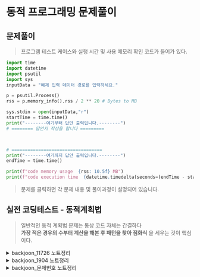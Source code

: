 # 동적 프로그래밍 문제풀이

## 문제풀이 

> 프로그램 테스트 케이스와 실행 시간 및 사용 메모리 확인 코드가 들어가 있다.
```python
import time
import datetime
import psutil
import sys
inputData = "예제 입력 데이터 경로를 입력하세요."

p = psutil.Process()
rss = p.memory_info().rss / 2 ** 20 # Bytes to MB

sys.stdin = open(inputData,"r")
startTime = time.time()
print("--------여기부터 답안 출력입니다.--------")
# ======== 답안지 작성을 합니다 =========



# ==================================
print("--------여기까지 답안 출력입니다.--------")
endTime = time.time()

print(f"code memory usage  {rss: 10.5f} MB")
print(f"code execution time  {datetime.timedelta(seconds=(endTime - startTime))} sec")
```

> 문제를 클릭하면 각 문제 내용 및 풀이과정이 설명되어 있습니다.

## 실전 코딩테스트 - 동적계획법

> 일반적인 동적 계획법 문제는 통상 코드 자체는 간결하다 <br> **가장 적은 경우의 수부터 계산을 해본 후 패턴을 찾아 점화식** 을 세우는 것이 핵심이다.

<details>
<summary>backjoon_11726 노트정리</summary>

* [문제링크](https://www.acmicpc.net/problem/11726)

## 백준 11726번 2 x N 타일링

|시간제한|메모리제한|정답비율|입력조건|출력조건|
|:---:|:---:|:---:|:---:|:---:|
|1초|256MB|35%|첫째 줄에 n이 주어진다.(1 ≤ n ≤ 1,000)|첫째 줄에 2×n 크기의 직사각형을 채우는 방법의 수를 10,007로 나눈 나머지를 출력한다.

<br>

### 문제

```
2×n 크기의 직사각형을 1×2, 2×1 타일로 채우는 방법의 수를 구하는 프로그램을 작성하시오.

아래 그림은 2×5 크기의 직사각형을 채운 한 가지 방법의 예이다.
```

<img src="https://onlinejudgeimages.s3-ap-northeast-1.amazonaws.com/problem/11726/1.png" width=400>

<br>

|예제입력|예제출력|
|:---:|:---:|
|2|2|
|9|55|

<br>

### 문제풀이 전략

* 1. 점화식 찾기
        - n = 1 -> 1
        - n = 2 -> 2
        - n = 3 -> 3
        - n = 4 -> 5
        - n = 5 -> 8
        - 이런식의 진행이였기 때문에 ```f(n) = f(n-1) + f(n-2)```라고 생각했다.

* 2. 초기값 설정

    ```python
    n = int(input()) #입력값을 받는다.
    cache = [0 for i in range(n+1)] #입력 n까지의 리스트를 만든다.
    cache[0] = 0 # 조건이 n이 0이 나올 순 없지만 0으로 잡아주었다.
    cache[1] = 1 # n 이 1일땐 1이다.
    cache[2] = 2 # n 이 2일땐 2이다.
    ```

* 3. 점화식 코드 적용 
    
    ```python
    for index in range(3,n+1): #입력 n 일때 3부터 n+1은 점화식조건을 따른다.
        cache[index] = cache[index-1] + cache[index-2]
    ```

* 4. 문제 조건 검토
    
    ```python
    if n < 3: #n이 1과 2일땐 점화식에 적용받지 않음으로 계산하지 않도록 바로 그 값을 return한다.
        print(n)
    else:
        #이후 점화식 코드 및 저장공간 코드(cache)
        
        print(cache[n]%10007) #마지막엔 문제조건에 맞게 cache[n]을 제출한다.
    ```

### 답안 전체코드

```python
n = int(input())
if n < 3:
    print(n)
else:
    cache = [0 for i in range(n+1)]
    cache[0] = 0
    cache[1] = 1
    cache[2] = 2
    for index in range(3,n+1):
        cache[index] = cache[index-1] + cache[index-2]
    print(cache[n]%10007)
```

</details>

<details>
<summary>backjoon_1904 노트정리</summary>

* [문제링크](https://www.acmicpc.net/problem/1904)

## 백준 1904번 01타일

|시간제한|메모리제한|정답비율|입력조건|출력조건|
|:---:|:---:|:---:|:---:|:---:|
|0.75 초 (추가 시간 없음)|256MB|32%|첫 번째 줄에 자연수 N이 주어진다. (1 ≤ N ≤ 1,000,000)|첫 번째 줄에 지원이가 만들 수 있는 길이가 N인 모든 2진 수열의 개수를 15746으로 나눈 나머지를 출력한다.

<br>

### 문제

```
지원이에게 2진 수열을 가르쳐 주기 위해, 지원이 아버지는 그에게 타일들을 선물해주셨다. 그리고 이 각각의 타일들은 0 또는 1이 쓰여 있는 낱장의 타일들이다.

어느 날 짓궂은 동주가 지원이의 공부를 방해하기 위해 0이 쓰여진 낱장의 타일들을 붙여서 한 쌍으로 이루어진 00 타일들을 만들었다. 결국 현재 1 하나만으로 이루어진 타일 또는 0타일을 두 개 붙인 한 쌍의 00타일들만이 남게 되었다.

그러므로 지원이는 타일로 더 이상 크기가 N인 모든 2진 수열을 만들 수 없게 되었다. 예를 들어, N=1일 때 1만 만들 수 있고, N=2일 때는 00, 11을 만들 수 있다. (01, 10은 만들 수 없게 되었다.) 또한 N=4일 때는 0011, 0000, 1001, 1100, 1111 등 총 5개의 2진 수열을 만들 수 있다.

우리의 목표는 N이 주어졌을 때 지원이가 만들 수 있는 모든 가짓수를 세는 것이다. 단 타일들은 무한히 많은 것으로 가정하자.
```


<br>

|예제입력|예제출력|
|:---:|:---:|
|4|5|


<br>

### 문제풀이 전략

1. 점화식찾기
    - n=1 -> 1
    - n=2 -> 2 
    - n=3 -> 3
    - n=4 -> 5
    - n=5 -> 8
    - 따라서 n = n-1 + n+2

2. 초기값 설정

```python
import sys
n = int(sys.stdin.readline()) #input() 함수보다 빠른 입력 받는 함수

numbers = [0] * 1000001 # n의 최대값까지 리스트를 만들어준다. ([0 for i in range(n+1)]하면 인덱싱 에러가 난다 이유를 찾아 공부해야한다.)
numbers[1] = 1 # 1 - > 1 처리
numbers[2] = 2 # 2 - > 2 처리
```

3. 점화식 코드 작성

```python
if n > 2:
    for index in range(3,n+1):
        numbers[index] = (numbers[index-1] + numbers[index-2])
```

4. 문제 조건 검토

```python
    for index in range(3,n+1):
        numbers[index] = (numbers[index-1] + numbers[index-2])% 15746
print(numbers[n])
```


### 답안 전체코드

```python
import sys
n = int(sys.stdin.readline())

numbers = [0] * 1000001
numbers[1] = 1
numbers[2] = 2
if n > 2:
    for index in range(3,n+1):
        numbers[index] = (numbers[index-1] + numbers[index-2])% 15746
print(numbers[n])
```


</details>




<details>
<summary>backjoon_문제번호 노트정리</summary>

* [문제링크](문제링크)

## 백준 (문제번호)번 (문제이름)

|시간제한|메모리제한|정답비율|입력조건|출력조건|
|:---:|:---:|:---:|:---:|:---:|
|1초|256MB|35%|입력조건|출력조건

<br>

### 문제

```
문제 내용
```


<br>

|예제입력|예제출력|
|:---:|:---:|
|예제입력1|예제출력2|
|예제입력2|예제출력2|

<br>

### 문제풀이 전략



### 답안 전체코드



</details>